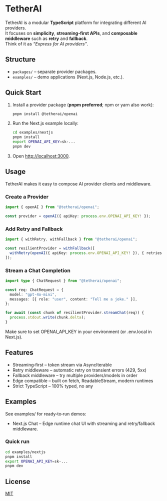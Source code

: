 # TetherAI

TetherAI is a modular **TypeScript** platform for integrating different AI providers.  
It focuses on **simplicity**, **streaming‑first APIs**, and **composable middleware** such as **retry** and **fallback**.  
Think of it as _“Express for AI providers”_.

## Structure

- `packages/` – separate provider packages.
- `examples/` – demo applications (Next.js, Node.js, etc.).

## Quick Start

1. Install a provider package (**pnpm preferred**; npm or yarn also work):

   ```bash
   pnpm install @tetherai/openai
   ```

2. Run the Next.js example locally:

   ```bash
   cd examples/nextjs
   pnpm install
   export OPENAI_API_KEY=sk-...
   pnpm dev
   ```

3. Open <http://localhost:3000>.

## Usage

TetherAI makes it easy to compose AI provider clients and middleware.

### Create a Provider

```ts
import { openAI } from "@tetherai/openai";

const provider = openAI({ apiKey: process.env.OPENAI_API_KEY! });
```

### Add Retry and Fallback

```ts
import { withRetry, withFallback } from "@tetherai/openai";

const resilientProvider = withFallback([
  withRetry(openAI({ apiKey: process.env.OPENAI_API_KEY! }), { retries: 2 }),
]);
```

### Stream a Chat Completion

```ts
import type { ChatRequest } from "@tetherai/openai";

const req: ChatRequest = {
  model: "gpt-4o-mini",
  messages: [{ role: "user", content: "Tell me a joke." }],
};

for await (const chunk of resilientProvider.streamChat(req)) {
  process.stdout.write(chunk.delta);
}
```

Make sure to set OPENAI_API_KEY in your environment (or .env.local in Next.js).

## Features

- Streaming‑first – token stream via AsyncIterable
- Retry middleware – automatic retry on transient errors (429, 5xx)
- Fallback middleware – try multiple providers/models in order
- Edge compatible – built on fetch, ReadableStream, modern runtimes
- Strict TypeScript – 100% typed, no any

## Examples

See examples/ for ready‑to‑run demos:

- Next.js Chat – Edge runtime chat UI with streaming and retry/fallback middleware.

### Quick run

```bash
cd examples/nextjs
pnpm install
export OPENAI_API_KEY=sk-...
pnpm dev
```

## License

[MIT](LICENSE)
